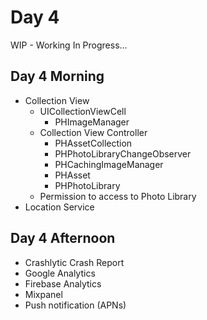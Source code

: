 # Day 4

WIP - Working In Progress...

## Day 4 Morning

- Collection View
  - UICollectionViewCell
    - PHImageManager
  - Collection View Controller
    - PHAssetCollection
    - PHPhotoLibraryChangeObserver
    - PHCachingImageManager
    - PHAsset
    - PHPhotoLibrary
  - Permission to access to Photo Library
- Location Service

## Day 4 Afternoon

- Crashlytic Crash Report
- Google Analytics
- Firebase Analytics
- Mixpanel
- Push notification (APNs)